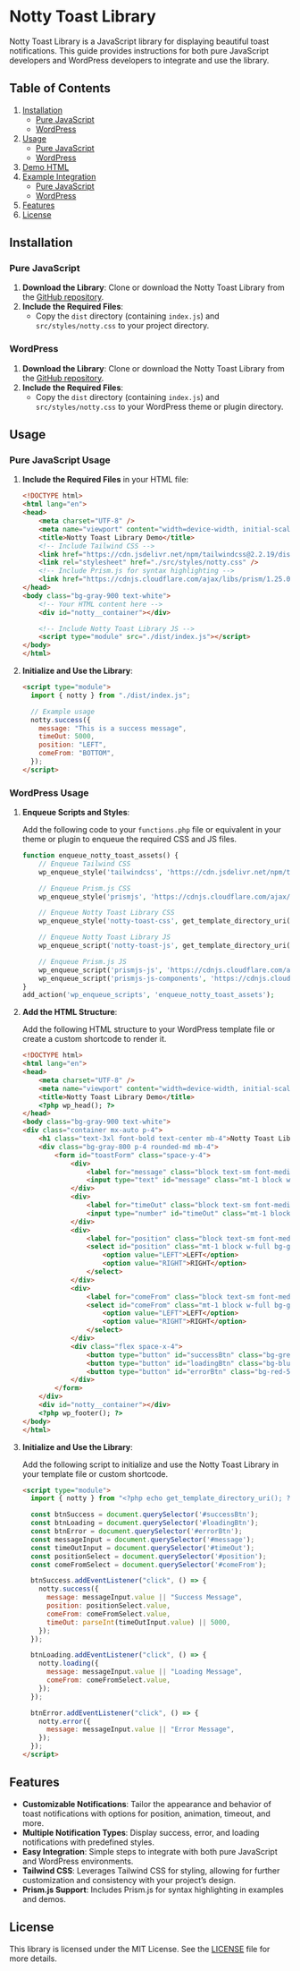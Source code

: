 # Notty Toast Library

Notty Toast Library is a JavaScript library for displaying beautiful toast notifications. This guide provides instructions for both pure JavaScript developers and WordPress developers to integrate and use the library.

## Table of Contents

1. [Installation](#installation)
   - [Pure JavaScript](#pure-javascript)
   - [WordPress](#wordpress)
2. [Usage](#usage)
   - [Pure JavaScript](#pure-javascript-usage)
   - [WordPress](#wordpress-usage)
3. [Demo HTML](#demo-html)
4. [Example Integration](#example-integration)
   - [Pure JavaScript](#pure-javascript-example)
   - [WordPress](#wordpress-example)
5. [Features](#features)
6. [License](#license)

## Installation

### Pure JavaScript

1. **Download the Library**: Clone or download the Notty Toast Library from the [GitHub repository](https://github.com/saarock/notty).
2. **Include the Required Files**:
   - Copy the `dist` directory (containing `index.js`) and `src/styles/notty.css` to your project directory.

### WordPress

1. **Download the Library**: Clone or download the Notty Toast Library from the [GitHub repository](https://github.com/saarock/notty).
2. **Include the Required Files**:
   - Copy the `dist` directory (containing `index.js`) and `src/styles/notty.css` to your WordPress theme or plugin directory.

## Usage

### Pure JavaScript Usage

1. **Include the Required Files** in your HTML file:

    ```html
    <!DOCTYPE html>
    <html lang="en">
    <head>
        <meta charset="UTF-8" />
        <meta name="viewport" content="width=device-width, initial-scale=1.0" />
        <title>Notty Toast Library Demo</title>
        <!-- Include Tailwind CSS -->
        <link href="https://cdn.jsdelivr.net/npm/tailwindcss@2.2.19/dist/tailwind.min.css" rel="stylesheet">
        <link rel="stylesheet" href="./src/styles/notty.css" />
        <!-- Include Prism.js for syntax highlighting -->
        <link href="https://cdnjs.cloudflare.com/ajax/libs/prism/1.25.0/themes/prism-tomorrow.min.css" rel="stylesheet">
    </head>
    <body class="bg-gray-900 text-white">
        <!-- Your HTML content here -->
        <div id="notty__container"></div>

        <!-- Include Notty Toast Library JS -->
        <script type="module" src="./dist/index.js"></script>
    </body>
    </html>
    ```

2. **Initialize and Use the Library**:

    ```html
    <script type="module">
      import { notty } from "./dist/index.js";

      // Example usage
      notty.success({
        message: "This is a success message",
        timeOut: 5000,
        position: "LEFT",
        comeFrom: "BOTTOM",
      });
    </script>
    ```

### WordPress Usage

1. **Enqueue Scripts and Styles**:

    Add the following code to your `functions.php` file or equivalent in your theme or plugin to enqueue the required CSS and JS files.

    ```php
    function enqueue_notty_toast_assets() {
        // Enqueue Tailwind CSS
        wp_enqueue_style('tailwindcss', 'https://cdn.jsdelivr.net/npm/tailwindcss@2.2.19/dist/tailwind.min.css');

        // Enqueue Prism.js CSS
        wp_enqueue_style('prismjs', 'https://cdnjs.cloudflare.com/ajax/libs/prism/1.25.0/themes/prism-tomorrow.min.css');

        // Enqueue Notty Toast Library CSS
        wp_enqueue_style('notty-toast-css', get_template_directory_uri() . '/path-to-your/notty.css');

        // Enqueue Notty Toast Library JS
        wp_enqueue_script('notty-toast-js', get_template_directory_uri() . '/path-to-your/dist/index.js', array(), false, true);

        // Enqueue Prism.js JS
        wp_enqueue_script('prismjs-js', 'https://cdnjs.cloudflare.com/ajax/libs/prism/1.25.0/prism.min.js', array(), false, true);
        wp_enqueue_script('prismjs-js-components', 'https://cdnjs.cloudflare.com/ajax/libs/prism/1.25.0/components/prism-javascript.min.js', array(), false, true);
    }
    add_action('wp_enqueue_scripts', 'enqueue_notty_toast_assets');
    ```

2. **Add the HTML Structure**:

    Add the following HTML structure to your WordPress template file or create a custom shortcode to render it.

    ```html
    <!DOCTYPE html>
    <html lang="en">
    <head>
        <meta charset="UTF-8" />
        <meta name="viewport" content="width=device-width, initial-scale=1.0" />
        <title>Notty Toast Library Demo</title>
        <?php wp_head(); ?>
    </head>
    <body class="bg-gray-900 text-white">
    <div class="container mx-auto p-4">
        <h1 class="text-3xl font-bold text-center mb-4">Notty Toast Library Playground</h1>
        <div class="bg-gray-800 p-4 rounded-md mb-4">
            <form id="toastForm" class="space-y-4">
                <div>
                    <label for="message" class="block text-sm font-medium text-gray-300">Message</label>
                    <input type="text" id="message" class="mt-1 block w-full bg-gray-700 border border-gray-600 text-white py-2 px-3 rounded" placeholder="Enter toast message">
                </div>
                <div>
                    <label for="timeOut" class="block text-sm font-medium text-gray-300">Timeout (ms)</label>
                    <input type="number" id="timeOut" class="mt-1 block w-full bg-gray-700 border border-gray-600 text-white py-2 px-3 rounded" placeholder="Enter timeout">
                </div>
                <div>
                    <label for="position" class="block text-sm font-medium text-gray-300">Position</label>
                    <select id="position" class="mt-1 block w-full bg-gray-700 border border-gray-600 text-white py-2 px-3 rounded">
                        <option value="LEFT">LEFT</option>
                        <option value="RIGHT">RIGHT</option>
                    </select>
                </div>
                <div>
                    <label for="comeFrom" class="block text-sm font-medium text-gray-300">Come From</label>
                    <select id="comeFrom" class="mt-1 block w-full bg-gray-700 border border-gray-600 text-white py-2 px-3 rounded">
                        <option value="LEFT">LEFT</option>
                        <option value="RIGHT">RIGHT</option>
                    </select>
                </div>
                <div class="flex space-x-4">
                    <button type="button" id="successBtn" class="bg-green-500 hover:bg-green-600 text-white py-2 px-4 rounded focus:outline-none">Success</button>
                    <button type="button" id="loadingBtn" class="bg-blue-500 hover:bg-blue-600 text-white py-2 px-4 rounded focus:outline-none">Loading</button>
                    <button type="button" id="errorBtn" class="bg-red-500 hover:bg-red-600 text-white py-2 px-4 rounded focus:outline-none">Error</button>
                </div>
            </form>
        </div>
        <div id="notty__container"></div>
        <?php wp_footer(); ?>
    </body>
    </html>
    ```

3. **Initialize and Use the Library**:

    Add the following script to initialize and use the Notty Toast Library in your template file or custom shortcode.

    ```html
    <script type="module">
      import { notty } from "<?php echo get_template_directory_uri(); ?>/path-to-your/dist/index.js";

      const btnSuccess = document.querySelector('#successBtn');
      const btnLoading = document.querySelector('#loadingBtn');
      const btnError = document.querySelector('#errorBtn');
      const messageInput = document.querySelector('#message');
      const timeOutInput = document.querySelector('#timeOut');
      const positionSelect = document.querySelector('#position');
      const comeFromSelect = document.querySelector('#comeFrom');

      btnSuccess.addEventListener("click", () => {
        notty.success({
          message: messageInput.value || "Success Message",
          position: positionSelect.value,
          comeFrom: comeFromSelect.value,
          timeOut: parseInt(timeOutInput.value) || 5000,
        });
      });

      btnLoading.addEventListener("click", () => {
        notty.loading({
          message: messageInput.value || "Loading Message",
          comeFrom: comeFromSelect.value,
        });
      });

      btnError.addEventListener("click", () => {
        notty.error({
          message: messageInput.value || "Error Message",
        });
      });
    </script>
    ```

## Features

- **Customizable Notifications**: Tailor the appearance and behavior of toast notifications with options for position, animation, timeout, and more.
- **Multiple Notification Types**: Display success, error, and loading notifications with predefined styles.
- **Easy Integration**: Simple steps to integrate with both pure JavaScript and WordPress environments.
- **Tailwind CSS**: Leverages Tailwind CSS for styling, allowing for further customization and consistency with your project’s design.
- **Prism.js Support**: Includes Prism.js for syntax highlighting in examples and demos.

## License

This library is licensed under the MIT License. See the [LICENSE](./LICENSE) file for more details.
